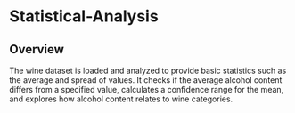# Statistical-Analysis
## Overview
The wine dataset is loaded and analyzed to provide basic statistics such as the average and spread of values. It checks if the average alcohol content differs from a specified value, calculates a confidence range for the mean, and explores how alcohol content relates to wine categories.








